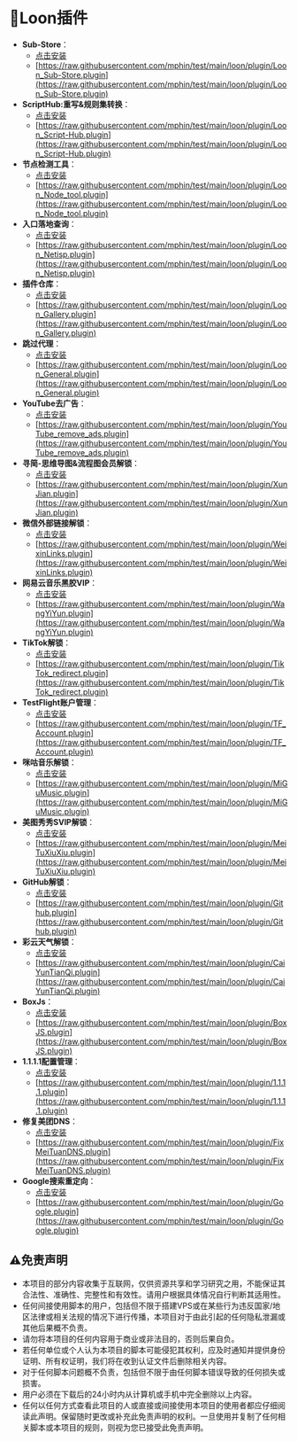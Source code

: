 # 🎈Loon插件
- **Sub-Store**：
  - [点击安装](https://www.nsloon.com/openloon/import?plugin=https://raw.githubusercontent.com/mphin/test/main/loon/plugin/Loon_Sub-Store.plugin)
  - [https://raw.githubusercontent.com/mphin/test/main/loon/plugin/Loon_Sub-Store.plugin](https://raw.githubusercontent.com/mphin/test/main/loon/plugin/Loon_Sub-Store.plugin)
- **ScriptHub:重写&规则集转换**：
  - [点击安装](https://www.nsloon.com/openloon/import?plugin=https://raw.githubusercontent.com/mphin/test/main/loon/plugin/Loon_Script-Hub.plugin)
  - [https://raw.githubusercontent.com/mphin/test/main/loon/plugin/Loon_Script-Hub.plugin](https://raw.githubusercontent.com/mphin/test/main/loon/plugin/Loon_Script-Hub.plugin)
- **节点检测工具**：
  - [点击安装](https://www.nsloon.com/openloon/import?plugin=https://raw.githubusercontent.com/mphin/test/main/loon/plugin/Loon_Node_tool.plugin)
  - [https://raw.githubusercontent.com/mphin/test/main/loon/plugin/Loon_Node_tool.plugin](https://raw.githubusercontent.com/mphin/test/main/loon/plugin/Loon_Node_tool.plugin)
- **入口落地查询**：
  - [点击安装](https://www.nsloon.com/openloon/import?plugin=https://raw.githubusercontent.com/mphin/test/main/loon/plugin/Loon_Netisp.plugin)
  - [https://raw.githubusercontent.com/mphin/test/main/loon/plugin/Loon_Netisp.plugin](https://raw.githubusercontent.com/mphin/test/main/loon/plugin/Loon_Netisp.plugin)
- **插件仓库**：
  - [点击安装](https://www.nsloon.com/openloon/import?plugin=https://raw.githubusercontent.com/mphin/test/main/loon/plugin/Loon_Gallery.plugin)
  - [https://raw.githubusercontent.com/mphin/test/main/loon/plugin/Loon_Gallery.plugin](https://raw.githubusercontent.com/mphin/test/main/loon/plugin/Loon_Gallery.plugin)
- **跳过代理**：
  - [点击安装](https://www.nsloon.com/openloon/import?plugin=https://raw.githubusercontent.com/mphin/test/main/loon/plugin/Loon_General.plugin)
  - [https://raw.githubusercontent.com/mphin/test/main/loon/plugin/Loon_General.plugin](https://raw.githubusercontent.com/mphin/test/main/loon/plugin/Loon_General.plugin)
- **YouTube去广告**：
  - [点击安装](https://www.nsloon.com/openloon/import?plugin=https://raw.githubusercontent.com/mphin/test/main/loon/plugin/YouTube_remove_ads.plugin)
  - [https://raw.githubusercontent.com/mphin/test/main/loon/plugin/YouTube_remove_ads.plugin](https://raw.githubusercontent.com/mphin/test/main/loon/plugin/YouTube_remove_ads.plugin)
- **寻简-思维导图&流程图会员解锁**：
  - [点击安装](https://www.nsloon.com/openloon/import?plugin=https://raw.githubusercontent.com/mphin/test/main/loon/plugin/XunJian.plugin)
  - [https://raw.githubusercontent.com/mphin/test/main/loon/plugin/XunJian.plugin](https://raw.githubusercontent.com/mphin/test/main/loon/plugin/XunJian.plugin)
- **微信外部链接解锁**：
  - [点击安装](https://www.nsloon.com/openloon/import?plugin=https://raw.githubusercontent.com/mphin/test/main/loon/plugin/WeixinLinks.plugin)
  - [https://raw.githubusercontent.com/mphin/test/main/loon/plugin/WeixinLinks.plugin](https://raw.githubusercontent.com/mphin/test/main/loon/plugin/WeixinLinks.plugin)
- **网易云音乐黑胶VIP**：
  - [点击安装](https://www.nsloon.com/openloon/import?plugin=https://raw.githubusercontent.com/mphin/test/main/loon/plugin/WangYiYun.plugin)
  - [https://raw.githubusercontent.com/mphin/test/main/loon/plugin/WangYiYun.plugin](https://raw.githubusercontent.com/mphin/test/main/loon/plugin/WangYiYun.plugin)
- **TikTok解锁**：
  - [点击安装](https://www.nsloon.com/openloon/import?plugin=https://raw.githubusercontent.com/mphin/test/main/loon/plugin/TikTok_redirect.plugin)
  - [https://raw.githubusercontent.com/mphin/test/main/loon/plugin/TikTok_redirect.plugin](https://raw.githubusercontent.com/mphin/test/main/loon/plugin/TikTok_redirect.plugin)
- **TestFlight账户管理**：
  - [点击安装](https://www.nsloon.com/openloon/import?plugin=https://raw.githubusercontent.com/mphin/test/main/loon/plugin/TF_Account.plugin)
  - [https://raw.githubusercontent.com/mphin/test/main/loon/plugin/TF_Account.plugin](https://raw.githubusercontent.com/mphin/test/main/loon/plugin/TF_Account.plugin)
- **咪咕音乐解锁**：
  - [点击安装](https://www.nsloon.com/openloon/import?plugin=https://raw.githubusercontent.com/mphin/test/main/loon/plugin/MiGuMusic.plugin)
  - [https://raw.githubusercontent.com/mphin/test/main/loon/plugin/MiGuMusic.plugin](https://raw.githubusercontent.com/mphin/test/main/loon/plugin/MiGuMusic.plugin)
- **美图秀秀SVIP解锁**：
  - [点击安装](https://www.nsloon.com/openloon/import?plugin=https://raw.githubusercontent.com/mphin/test/main/loon/plugin/MeiTuXiuXiu.plugin)
  - [https://raw.githubusercontent.com/mphin/test/main/loon/plugin/MeiTuXiuXiu.plugin](https://raw.githubusercontent.com/mphin/test/main/loon/plugin/MeiTuXiuXiu.plugin)
- **GitHub解锁**：
  - [点击安装](https://www.nsloon.com/openloon/import?plugin=https://raw.githubusercontent.com/mphin/test/main/loon/plugin/Github.plugin)
  - [https://raw.githubusercontent.com/mphin/test/main/loon/plugin/Github.plugin](https://raw.githubusercontent.com/mphin/test/main/loon/plugin/Github.plugin)
- **彩云天气解锁**：
  - [点击安装](https://www.nsloon.com/openloon/import?plugin=https://raw.githubusercontent.com/mphin/test/main/loon/plugin/CaiYunTianQi.plugin)
  - [https://raw.githubusercontent.com/mphin/test/main/loon/plugin/CaiYunTianQi.plugin](https://raw.githubusercontent.com/mphin/test/main/loon/plugin/CaiYunTianQi.plugin)
- **BoxJs**：
  - [点击安装](https://www.nsloon.com/openloon/import?plugin=https://raw.githubusercontent.com/mphin/test/main/loon/plugin/BoxJS.plugin)
  - [https://raw.githubusercontent.com/mphin/test/main/loon/plugin/BoxJS.plugin](https://raw.githubusercontent.com/mphin/test/main/loon/plugin/BoxJS.plugin)
- **1.1.1.1配置管理**：
  - [点击安装](https://www.nsloon.com/openloon/import?plugin=https://raw.githubusercontent.com/mphin/test/main/loon/plugin/1.1.1.1.plugin)
  - [https://raw.githubusercontent.com/mphin/test/main/loon/plugin/1.1.1.1.plugin](https://raw.githubusercontent.com/mphin/test/main/loon/plugin/1.1.1.1.plugin)
- **修复美团DNS**：
  - [点击安装](https://www.nsloon.com/openloon/import?plugin=https://raw.githubusercontent.com/mphin/test/main/loon/plugin/FixMeiTuanDNS.plugin)
  - [https://raw.githubusercontent.com/mphin/test/main/loon/plugin/FixMeiTuanDNS.plugin](https://raw.githubusercontent.com/mphin/test/main/loon/plugin/FixMeiTuanDNS.plugin)
- **Google搜索重定向**：
  - [点击安装](https://www.nsloon.com/openloon/import?plugin=https://raw.githubusercontent.com/mphin/test/main/loon/plugin/Google.plugin)
  - [https://raw.githubusercontent.com/mphin/test/main/loon/plugin/Google.plugin](https://raw.githubusercontent.com/mphin/test/main/loon/plugin/Google.plugin)
## ⚠️免责声明
- 本项目的部分内容收集于互联网，仅供资源共享和学习研究之用，不能保证其合法性、准确性、完整性和有效性。请用户根据具体情况自行判断其适用性。
- 任何间接使用脚本的用户，包括但不限于搭建VPS或在某些行为违反国家/地区法律或相关法规的情况下进行传播，本项目对于由此引起的任何隐私泄漏或其他后果概不负责。
- 请勿将本项目的任何内容用于商业或非法目的，否则后果自负。
- 若任何单位或个人认为本项目的脚本可能侵犯其权利，应及时通知并提供身份证明、所有权证明，我们将在收到认证文件后删除相关内容。
- 对于任何脚本问题概不负责，包括但不限于由任何脚本错误导致的任何损失或损害。
- 用户必须在下载后的24小时内从计算机或手机中完全删除以上内容。
- 任何以任何方式查看此项目的人或直接或间接使用本项目的使用者都应仔细阅读此声明。保留随时更改或补充此免责声明的权利。一旦使用并复制了任何相关脚本或本项目的规则，则视为您已接受此免责声明。
